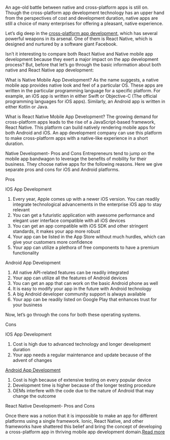 An age-old battle between native and cross-platform apps is still on. Though the cross-platform app development technology has an upper hand from the perspectives of cost and development duration, native apps are still a choice of many enterprises for offering a pleasant, native experience.

Let’s dig deep in the [cross-platform app development](https://www.solutionanalysts.com/phonegap-app-development/), which has several powerful weapons in its arsenal. One of them is React Native, which is designed and nurtured by a software giant Facebook.

Isn’t it interesting to compare both React Native and Native mobile app development because they exert a major impact on the app development process? But, before that let’s go through the basic information about both native and React Native app development:

What is Native Mobile App Development?
As the name suggests, a native mobile app provides native look and feel of a particular OS. These apps are written in the particular programming language for a specific platform. For example, an iOS app is written in either Swift or Objective-C (The official programming languages for iOS apps). Similarly, an Android app is written in either Kotlin or Java.

What is React Native Mobile App Development?
The growing demand for cross-platform apps leads to the rise of a JavaScript-based framework, React Native. This platform can build natively rendering mobile apps for both Android and iOS. An app development company can use this platform to make cross-platform apps with a native-like experience in a short duration.

Native Development- Pros and Cons
Entrepreneurs tend to jump on the mobile app bandwagon to leverage the benefits of mobility for their business. They choose native apps for the following reasons. Here we give separate pros and cons for iOS and Android platforms.

Pros

IOS App Development

1. Every year, Apple comes up with a newer iOS version. You can readily integrate technological advancements in the enterprise iOS app to stay relevant
2. You can get a futuristic application with awesome performance and elegant user interface compatible with all iOS devices
3. You can get an app compatible with iOS SDK and other stringent standards, it makes your app more robust
4. Your app can be listed in the App Store without much hurdles, which can give your customers more confidence
5. Your app can utilize a plethora of free components to have a premium functionality

Android App Development

1. All native API-related features can be readily integrated
2. Your app can utilize all the features of Android devices
3. You can get an app that can work on the basic Android phone as well
4. It is easy to modify your app in the future with Android technology
5. A big Android developer community support is always available
6. Your app can be readily listed on Google Play that enhances trust for your business

Now, let’s go through the cons for both these operating systems.

Cons

IOS App Development

1. Cost is high due to advanced technology and longer development duration
2. Your app needs a regular maintenance and update because of the advent of changes

[Android App Development](https://www.solutionanalysts.com/android-app-development/)

1. Cost is high because of extensive testing on every popular device
2. Development time is higher because of the longer testing procedure
3. OEMs interfere with the code due to the nature of Android that may change the outcome

React Native Development- Pros and Cons

Once there was a notion that it is impossible to make an app for different platforms using a single framework. Ionic, React Native, and other frameworks have shattered this belief and bring the concept of developing a cross-platform app in thriving mobile app development domain.[Read more](https://www.solutionanalysts.com/blog/native-mobile-app-development-vs-react-native-how-to-choose-the-right-platform-for-your-business-app/)